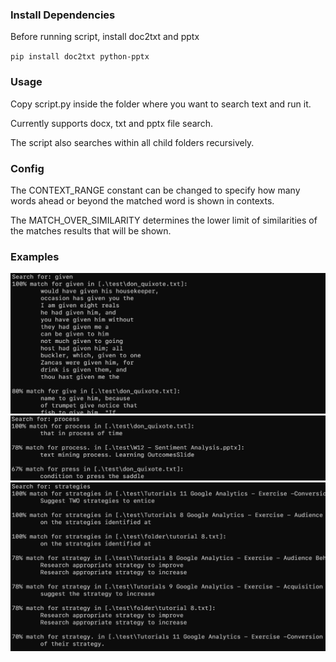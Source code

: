 ### Install Dependencies

Before running script, install doc2txt and pptx

`pip install doc2txt python-pptx`

### Usage

Copy script.py inside the folder where you want to search text and run it.

Currently supports docx, txt and pptx file search.

The script also searches within all child folders recursively.

### Config

The CONTEXT_RANGE constant can be changed to specify how many words ahead or
beyond the matched word is shown in contexts.

The MATCH_OVER_SIMILARITY determines the lower limit of similarities of the 
matches results that will be shown.

### Examples

![Example 1](https://github.com/mismaah/search-text-in-all-files/blob/main/examples/ex1.PNG?raw=true)
![Example 2](https://github.com/mismaah/search-text-in-all-files/blob/main/examples/ex2.PNG?raw=true)
![Example 3](https://github.com/mismaah/search-text-in-all-files/blob/main/examples/ex3.PNG?raw=true)
